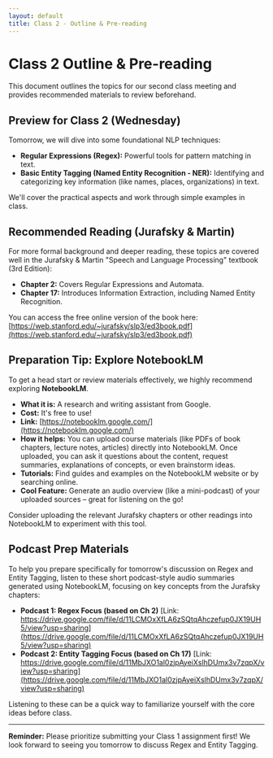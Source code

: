 ```yaml
---
layout: default
title: Class 2 - Outline & Pre-reading
---
```


# Class 2 Outline & Pre-reading

This document outlines the topics for our second class meeting and provides recommended materials to review beforehand.

## Preview for Class 2 (Wednesday)

Tomorrow, we will dive into some foundational NLP techniques:

*   **Regular Expressions (Regex):** Powerful tools for pattern matching in text.
*   **Basic Entity Tagging (Named Entity Recognition - NER):** Identifying and categorizing key information (like names, places, organizations) in text.

We'll cover the practical aspects and work through simple examples in class.

## Recommended Reading (Jurafsky & Martin)

For more formal background and deeper reading, these topics are covered well in the Jurafsky & Martin "Speech and Language Processing" textbook (3rd Edition):

*   **Chapter 2:** Covers Regular Expressions and Automata.
*   **Chapter 17:** Introduces Information Extraction, including Named Entity Recognition.

You can access the free online version of the book here: [https://web.stanford.edu/~jurafsky/slp3/ed3book.pdf](https://web.stanford.edu/~jurafsky/slp3/ed3book.pdf)

## Preparation Tip: Explore NotebookLM

To get a head start or review materials effectively, we highly recommend exploring **NotebookLM**.

*   **What it is:** A research and writing assistant from Google.
*   **Cost:** It's free to use!
*   **Link:** [https://notebooklm.google.com/](https://notebooklm.google.com/)
*   **How it helps:** You can upload course materials (like PDFs of book chapters, lecture notes, articles) directly into NotebookLM. Once uploaded, you can ask it questions about the content, request summaries, explanations of concepts, or even brainstorm ideas.
*   **Tutorials:** Find guides and examples on the NotebookLM website or by searching online.
*   **Cool Feature:** Generate an audio overview (like a mini-podcast) of your uploaded sources – great for listening on the go!

Consider uploading the relevant Jurafsky chapters or other readings into NotebookLM to experiment with this tool.

## Podcast Prep Materials

To help you prepare specifically for tomorrow's discussion on Regex and Entity Tagging, listen to these short podcast-style audio summaries generated using NotebookLM, focusing on key concepts from the Jurafsky chapters:

*   **Podcast 1: Regex Focus (based on Ch 2)**
    [Link: https://drive.google.com/file/d/11LCMOxXfLA6zSQtqAhczefup0JX19UH5/view?usp=sharing](https://drive.google.com/file/d/11LCMOxXfLA6zSQtqAhczefup0JX19UH5/view?usp=sharing)
*   **Podcast 2: Entity Tagging Focus (based on Ch 17)**
    [Link: https://drive.google.com/file/d/11MbJXO1al0zjpAyeiXslhDUmx3v7zqpX/view?usp=sharing](https://drive.google.com/file/d/11MbJXO1al0zjpAyeiXslhDUmx3v7zqpX/view?usp=sharing)

Listening to these can be a quick way to familiarize yourself with the core ideas before class.

---

**Reminder:** Please prioritize submitting your Class 1 assignment first! We look forward to seeing you tomorrow to discuss Regex and Entity Tagging. 